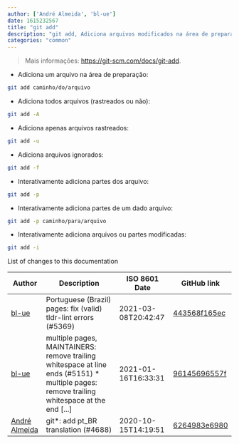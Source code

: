 ```yaml
---
author: ['André Almeida', 'bl-ue']
date: 1615232567
title: "git add"
description: "git add, Adiciona arquivos modificados na área de preparação."
categories: "common"
---
```

> Mais informações: <https://git-scm.com/docs/git-add>.

- Adiciona um arquivo na área de preparação:

```bash
git add caminho/do/arquivo
```

- Adiciona todos arquivos (rastreados ou não):

```bash
git add -A
```

- Adiciona apenas arquivos rastreados:

```bash
git add -u
```

- Adiciona arquivos ignorados:

```bash
git add -f
```

- Interativamente adiciona partes dos arquivo:

```bash
git add -p
```

- Interativamente adiciona partes de um dado arquivo:

```bash
git add -p caminho/para/arquivo
```

- Interativamente adiciona arquivos ou partes modificadas:

```bash
git add -i
```
List of changes to this documentation


Author | Description | ISO 8601 Date | GitHub link
------|-----|-----|-----
[bl-ue](mailto:54780737+bl-ue@users.noreply.github.com) | Portuguese (Brazil) pages: fix (valid) tldr-lint errors (#5369) | 2021-03-08T20:42:47 | [443568f165ec](https://github.com/tldr-pages/tldr/commit/443568f165eccbfa2521da66158f07e4e9d3bd7a)
[bl-ue](mailto:54780737+bl-ue@users.noreply.github.com) | multiple pages, MAINTAINERS: remove trailing whitespace at line ends (#5151) * multiple pages: remove trailing whitespace at the end [...] | 2021-01-16T16:33:31 | [96145696557f](https://github.com/tldr-pages/tldr/commit/96145696557f2ee2d55577cd8a617d5a1885d200)
[André Almeida](mailto:andrealmeid@riseup.net) | git*: add pt_BR translation (#4688) | 2020-10-15T14:19:51 | [6264983e6980](https://github.com/tldr-pages/tldr/commit/6264983e69803c46fd45d86ecea6c79ea5f61104)


